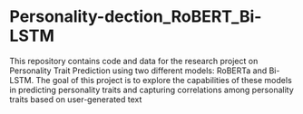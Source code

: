 # Personality-dection_RoBERT_Bi-LSTM

This repository contains code and data for the research project on Personality Trait Prediction using two different models: RoBERTa and Bi-LSTM. The goal of this project is to explore the capabilities of these models in predicting personality traits and capturing correlations among personality traits based on user-generated text
